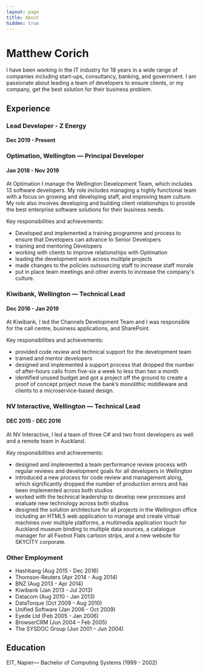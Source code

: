 ```yaml
---
layout: page
title: About
hidden: true
---
```


# Matthew Corich

I have been working in the IT industry for 18 years in a wide range of companies including start-ups, consultancy, banking, and government. I am passionate about leading a team of developers to ensure clients, or my company, get the best solution for their business problem.

## Experience

### Lead Developer - Z Energy
#### Dec 2019 - Present

### Optimation, Wellington — Principal Developer
#### Jan 2018 - Nov 2019

At Optimation I manage the Wellington Development Team, which includes 13 software developers.
My role includes managing a highly functional team with a focus on growing and developing staff, and improving team culture. My role also involves developing and building client relationships to provide the best enterprise software solutions for their business needs.

Key responsibilities and achievements:

  * Developed and implemented a training programme and process to ensure that Developers can advance to Senior Developers
  * training and mentoring Developers
  * working with clients to improve relationships with Optimation
  * leading the development work across multiple projects
  * made changes to the policies outsourcing staff to increase staff morale
  * put in place team meetings and other events to increase the company's culture.


### Kiwibank, Wellington — Technical Lead
#### Dec 2016 - Jan 2019

At Kiwibank, I led the Channels Development Team and I was responsible for the call centre, business applications, and SharePoint.

Key responsibilities and achievements:

  * provided code review and technical support for the development team
  * trained and mentor developers
  * designed and implemented a support process that dropped the number of after-hours calls from five-six a week to less than two a month
  * identified unused budget and got a project off the ground to create a proof of concept project move the bank’s monolithic middleware and clients to a microservice-based design.

### NV Interactive, Wellington — Technical Lead
#### DEC 2015 - DEC 2016

At NV Interactive, I led a team of three C# and two front developers as well and a remote team in Auckland. 

Key responsibilities and achievements:

  * designed and implemented a team performance review process with regular reviews and development goals for all developers in Wellington
  * introduced a new process for code review and management along, which significantly dropped the number of production errors and has been implemented across both studios
  * worked with the technical leadership to develop new processes and evaluate new technology across both studios
  * designed the solution architecture for all projects in the Wellington office including an HTML5 web application to manage and create virtual machines over multiple platforms, a multimedia application touch for Auckland museum binding to multiple data sources, a catalogue manager for all Footrot Flats cartoon strips, and a new website for SKYCITY corporate.

### Other Employment 

  * Hashbang (Aug 2015 - Dec 2016)
  * Thomson-Reuters (Apr 2014 - Aug 2014)
  * BNZ (Aug 2013 - Apr 2014)
  * Kiwibank (Jan 2013 - Jul 2013)
  * Datacom (Aug 2010 - Jan 2013)
  * DataTorque (Oct 2009 - Aug 2010)
  * Unified Software (Jan 2006 - Oct 2009)
  * Eyede Ltd (Feb 2005 - Jan 2006)
  * BrowserCRM (Jun 2004 – Feb 2005)
  * The SYSDOC Group (Jun 2001 – Jun 2004)
  
## Education
EIT, Napier— Bachelor of Computing Systems (1999 - 2002)


